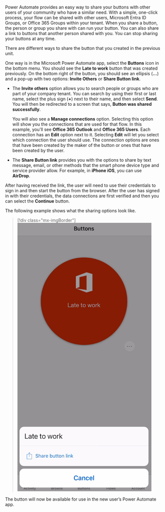 Power Automate provides an easy way to share your buttons with other users of your community who have a similar need. With a simple, one-click process, your flow can be shared with other users, Microsoft Entra ID Groups, or Office 365 Groups within your tenant. When you share a button, the person or group you share with can run your button. You can also share a link to buttons that another person shared with you. You can stop sharing your buttons at any time.

There are different ways to share the button that you created in the previous unit.

One way is in the Microsoft Power Automate app, select the **Buttons** icon
in the bottom menu. You should see the **Late to work** button that
was created previously. On the bottom right of the button, you should see
an ellipsis (**...**) and a pop-up
with two options: **Invite Others** or **Share Button link**.

- The **Invite others** option allows you to search people or groups who are
    part of your company tenant. You can search by using their first or
    last name, select the plus sign (**+**) next to their name, and then
    select **Send**. You will then be redirected to a screen that
    says, **Button was shared successfully**.

    You will also see a **Manage connections** option. Selecting this option
    will show you the connections that are used for that flow. In this example,
    you'll see **Office 365 Outlook** and **Office 365 Users**. Each connection
    has an **Edit** option next to it. Selecting **Edit** will let you select
    which connection the user should use. The connection options are
    ones that have been created by the maker of the button or ones that have
    been created by the user.

- The **Share Button link** provides you with the options to share by text
    message, email, or other methods that the smart phone device type and
    service provider allow. For example, in **iPhone iOS**, you can
    use **AirDrop**.

After having received the link, the user will need to
use their credentials to sign in and then start the button from the
browser. After the user has signed in with their credentials, the data
connections are first verified and then you can select the **Continue**
button.

The following example shows what the sharing options look like.

> [!div class="mx-imgBorder"]
> [![Mobile screenshot of the Buttons page with the Late to work button and a share button link option.](../media/share-button.png)](../media/share-button.png#lightbox)

The button will now be available for use in the new user’s Power Automate app.
